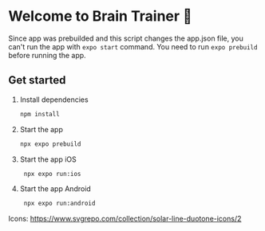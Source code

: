 # Welcome to Brain Trainer 👋

Since app was prebuilded and this script changes the app.json file, you can't run the app with `expo start` command.
You need to run `expo prebuild` before running the app.

## Get started

1. Install dependencies

   ```bash
   npm install
   ```

2. Start the app

   ```bash
   npx expo prebuild
   ```

3. Start the app iOS

   ```bash
    npx expo run:ios
   ```

4. Start the app Android

   ```bash
    npx expo run:android
   ```

Icons:
https://www.svgrepo.com/collection/solar-line-duotone-icons/2
